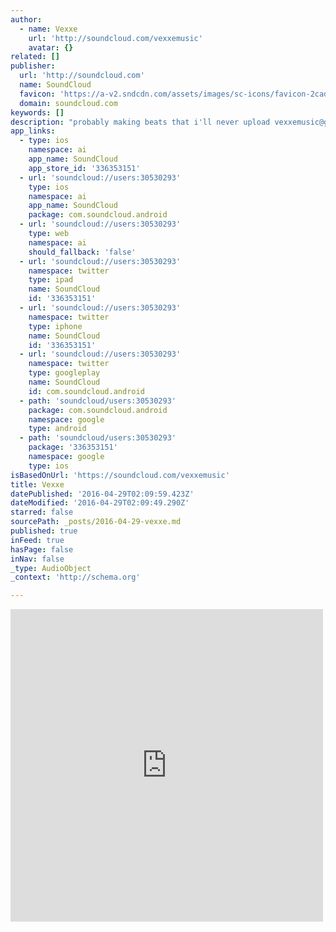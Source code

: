 ```yaml
---
author:
  - name: Vexxe
    url: 'http://soundcloud.com/vexxemusic'
    avatar: {}
related: []
publisher:
  url: 'http://soundcloud.com'
  name: SoundCloud
  favicon: 'https://a-v2.sndcdn.com/assets/images/sc-icons/favicon-2cadd14b.ico'
  domain: soundcloud.com
keywords: []
description: "probably making beats that i'll never upload vexxemusic@gmail.com"
app_links:
  - type: ios
    namespace: ai
    app_name: SoundCloud
    app_store_id: '336353151'
  - url: 'soundcloud://users:30530293'
    type: ios
    namespace: ai
    app_name: SoundCloud
    package: com.soundcloud.android
  - url: 'soundcloud://users:30530293'
    type: web
    namespace: ai
    should_fallback: 'false'
  - url: 'soundcloud://users:30530293'
    namespace: twitter
    type: ipad
    name: SoundCloud
    id: '336353151'
  - url: 'soundcloud://users:30530293'
    namespace: twitter
    type: iphone
    name: SoundCloud
    id: '336353151'
  - url: 'soundcloud://users:30530293'
    namespace: twitter
    type: googleplay
    name: SoundCloud
    id: com.soundcloud.android
  - path: 'soundcloud/users:30530293'
    package: com.soundcloud.android
    namespace: google
    type: android
  - path: 'soundcloud/users:30530293'
    package: '336353151'
    namespace: google
    type: ios
isBasedOnUrl: 'https://soundcloud.com/vexxemusic'
title: Vexxe
datePublished: '2016-04-29T02:09:59.423Z'
dateModified: '2016-04-29T02:09:49.290Z'
starred: false
sourcePath: _posts/2016-04-29-vexxe.md
published: true
inFeed: true
hasPage: false
inNav: false
_type: AudioObject
_context: 'http://schema.org'

---
```

<iframe src="https://cdn.embedly.com/widgets/media.html?src=https%3A%2F%2Fw.soundcloud.com%2Fplayer%2F%3Fvisual%3Dtrue%26url%3Dhttp%253A%252F%252Fapi.soundcloud.com%252Fusers%252F30530293%26show_artwork%3Dtrue&amp;url=https%3A%2F%2Fsoundcloud.com%2Fvexxemusic&amp;image=http%3A%2F%2Fi1.sndcdn.com%2Favatars-000214100607-amqx5e-t500x500.jpg&amp;key=b7d04c9b404c499eba89ee7072e1c4f7&amp;type=text%2Fhtml&amp;schema=soundcloud" width="500" height="500" scrolling="no" frameborder="0" allowfullscreen="" style=""></iframe>